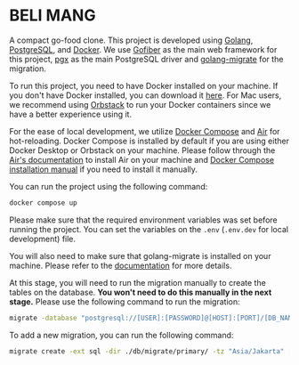 # BELI MANG

A compact go-food clone. This project is developed using [Golang](https://golang.org), [PostgreSQL](https://www.postgresql.org), and [Docker](https://www.docker.com). We use [Gofiber](https://gofiber.io) as the main web framework for this project, [pgx](https://github.com/jackc/pgx) as the main PostgreSQL driver and [golang-migrate](https://github.com/golang-migrate/migrate) for the migration.

To run this project, you need to have Docker installed on your machine. If you don't have Docker installed, you can download it [here](https://www.docker.com/products/docker-desktop). For Mac users, we recommend using [Orbstack](https://orbstack.dev/) to run your Docker containers since we have a better experience using it.

For the ease of local development, we utilize [Docker Compose](https://docs.docker.com/compose/gettingstarted/) and [Air](https://github.com/cosmtrek/air) for hot-reloading. Docker Compose is installed by default if you are using either Docker Desktop or Orbstack on your machine. Please follow through the [Air's documentation](https://github.com/cosmtrek/air?tab=readme-ov-file#installation) to install Air on your machine and [Docker Compose installation manual](https://docs.docker.com/compose/install/) if you need to install it manually.

You can run the project using the following command:

```bash
docker compose up
```

Please make sure that the required environment variables was set before running the project. You can set the variables on the `.env` (`.env.dev` for local development) file.

You will also need to make sure that golang-migrate is installed on your machine. Please refer to the [documentation](https://github.com/golang-migrate/migrate) for more details.

At this stage, you will need to run the migration manually to create the tables on the database. **You won't need to do this manually in the next stage.** Please use the following command to run the migration:

```bash
migrate -database "postgresql://[USER]:[PASSWORD]@[HOST]:[PORT]/[DB_NAME]?connect_timeout=10&application_name=[APP_NAME]&sslmode=disable" -path db/migrate/primary/ up
```

To add a new migration, you can run the following command:

```bash
migrate create -ext sql -dir ./db/migrate/primary/ -tz "Asia/Jakarta" [MIGRATION_NAME]
```
